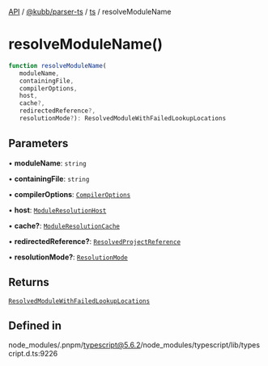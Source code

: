 [API](../../../../../packages.md) / [@kubb/parser-ts](../../../index.md) / [ts](../index.md) / resolveModuleName

# resolveModuleName()

```ts
function resolveModuleName(
   moduleName, 
   containingFile, 
   compilerOptions, 
   host, 
   cache?, 
   redirectedReference?, 
   resolutionMode?): ResolvedModuleWithFailedLookupLocations
```

## Parameters

• **moduleName**: `string`

• **containingFile**: `string`

• **compilerOptions**: [`CompilerOptions`](../interfaces/CompilerOptions.md)

• **host**: [`ModuleResolutionHost`](../interfaces/ModuleResolutionHost.md)

• **cache?**: [`ModuleResolutionCache`](../interfaces/ModuleResolutionCache.md)

• **redirectedReference?**: [`ResolvedProjectReference`](../interfaces/ResolvedProjectReference.md)

• **resolutionMode?**: [`ResolutionMode`](../type-aliases/ResolutionMode.md)

## Returns

[`ResolvedModuleWithFailedLookupLocations`](../interfaces/ResolvedModuleWithFailedLookupLocations.md)

## Defined in

node\_modules/.pnpm/typescript@5.6.2/node\_modules/typescript/lib/typescript.d.ts:9226
